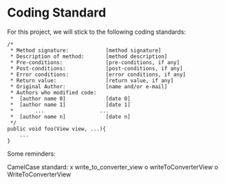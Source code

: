 # Coding Standard

For this project, we will stick to the following coding standards:

```
/*
 * Method signature:			[method signature]
 * Description of method:		[method description]
 * Pre-conditions:				[pre-conditions, if any]
 * Post-conditions:				[post-conditions, if any]
 * Error conditions:			[error conditions, if any]
 * Return value:				[return value, if any]
 * Original Author:				[name and/or e-mail]
 * Authors who modified code:	
 *	[author name 0]				[date 0]
 *	[author name 1]				[date 1]
 *	     ...			  	  ...
 * 	[author name n]				[date n]	
 */
public void foo(View view, ...){
	...
}
```

Some reminders:
	
CamelCase standard:
	x write_to_converter_view
	o writeToConverterView
	o WriteToConverterView
